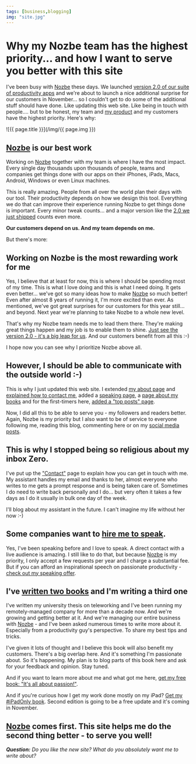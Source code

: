 ```yaml
---
tags: [business,blogging]
img: "site.jpg"
---
```


# Why my Nozbe team has the highest priority... and how I want to serve you better with this site

I've been busy with [Nozbe][n] these days. We launched [version 2.0 of our suite of productivity apps][20] and we're about to launch a nice additional surprise for our customers in November... so I couldn't get to do some of the additional stuff should have done. Like updating this web site. Like being in touch with people.... but to be honest, my team and [my product][Nozbe] and my customers have the highest priority. Here's why:

<!--More-->

![{{ page.title }}](/img/{{ page.img }})

## [Nozbe][n] is our best work

Working on [Nozbe][n] together with my team is where I have the most impact. Every single day thousands upon thousands of people, teams and companies get things done with our apps on their iPhones, iPads, Macs, Android, Windows or even Linux machines.

This is really amazing. People from all over the world plan their days with our tool. Their productivity depends on how we design this tool. Everything we do that can improve their experience running Nozbe to get things done is important. Every minor tweak counts... and a major version like the [2.0 we just shipped][20] counts even more.

**Our customers depend on us. And my team depends on me.**

But there's more:



## Working on Nozbe is the most rewarding work for me

Yes, I believe that at least for now, this is where I should be spending most of my time. This is what I love doing and this is what I need doing. It gets even better... we've got so many ideas how to make [Nozbe][n] so much better! Even after almost 8 years of running it, I'm more excited than ever. As mentioned, we've got great surprises for our customers for this year still... and beyond. Next year we're planning to take Nozbe to a whole new level.

That's why my Nozbe team needs me to lead them there. They're making great things happen and my job is to enable them to shine. [Just see the version 2.0 - it's a big leap for us][20]. And our customers benefit from all this :-)

I hope now you can see why I prioritize Nozbe above all.

## However, I should be able to communicate with the outside world :-)

This is why I just updated this web site. I extended [my about page](https://sliwinski.com/about) and [explained how to contact me](https://sliwinski.com/contact), added a [speaking page](https://sliwinski.com/speaking), a [page about my books](https://sliwinski.com/books) and for the first-timers here, [added a "top posts" page](https://sliwinski.com/top-posts).

Now, I did all this to be able to serve you - my followers and readers better. Again, Nozbe is my priority but I also want to be of service to everyone following me, reading this blog, commenting here or on my [social media posts](https://sliwinski.com/contact).

## This is why I stopped being so religious about my inbox Zero.

I've put up the ["Contact"](https://sliwinski.com/contact) page to explain how you can get in touch with me. My assistant handles my email and thanks to her, almost everyone who writes to me gets a prompt response and is being taken care of. Sometimes I do need to write back personally and I do... but very often it takes a few days as I do it usually in bulk one day of the week.

I'll blog about my assistant in the future. I can't imagine my life without her now :-)

## Some companies want to [hire me to speak](https://sliwinski.com/speaking).

Yes, I've been speaking before and I love to speak. A direct contact with a live audience is amazing. I still like to do that, but because [Nozbe][n] is my priority, I only accept a few requests per year and I charge a substantial fee. But if you can afford an inspirational speech on passionate productivity - [check out my speaking offer](https://sliwinski.com/speaking).

## I've [written two books](https://sliwinski.com/books) and I'm writing a third one

I've written my university thesis on teleworking and I've been running my remotely-managed company for more than a decade now. And we're growing and getting better at it. And we're managing our entire business with [Nozbe][n] - and I've been asked numerous times to write more about it. Especially from a productivity guy's perspective. To share my best tips and tricks. 

I've given it lots of thought and I believe this book will also benefit my customers. There's a big overlap here. And it's something I'm passionate about. So it's happening. My plan is to blog parts of this book here and ask for your feedback and opinion. Stay tuned.

And if you want to learn more about me and what got me here, [get my free book: "It's all about passion!"](https://sliwinski.com/passion). 

And if you're curious how I get my work done mostly on my iPad? [Get my #iPadOnly book](https://sliwinski.com/books). Second edition is going to be a free update and it's coming in November. 

## [Nozbe][n] comes first. This site helps me do the second thing better - to serve you well!

***Question:*** *Do you like the new site? What do you absolutely want me to write about?*

[20]: http://nozbe.com/blog/nozbe-20/
[iMagazine]: http://iMagazine.pl
[Dropbox]: http://db.tt/kD7Liux
[Evernote]: /how-i-use-evernote
[It's all about Passion!]: /passion
[Nozbe]: http://nozbe.com/
[s]: http://nozbe.com/signup
[#iPadOnly]: http://ipadonlybook.com/
[Productive! Magazine]: http://productivemag.com/
[Productive! Show]: /show
[Twitter]: http://twitter.com/MSliwinski



[n]: https://michael.gratis/nozbe